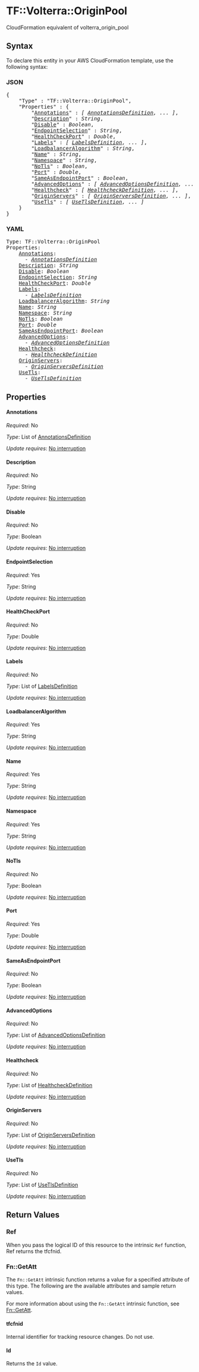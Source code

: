 # TF::Volterra::OriginPool

CloudFormation equivalent of volterra_origin_pool

## Syntax

To declare this entity in your AWS CloudFormation template, use the following syntax:

### JSON

<pre>
{
    "Type" : "TF::Volterra::OriginPool",
    "Properties" : {
        "<a href="#annotations" title="Annotations">Annotations</a>" : <i>[ <a href="annotationsdefinition.md">AnnotationsDefinition</a>, ... ]</i>,
        "<a href="#description" title="Description">Description</a>" : <i>String</i>,
        "<a href="#disable" title="Disable">Disable</a>" : <i>Boolean</i>,
        "<a href="#endpointselection" title="EndpointSelection">EndpointSelection</a>" : <i>String</i>,
        "<a href="#healthcheckport" title="HealthCheckPort">HealthCheckPort</a>" : <i>Double</i>,
        "<a href="#labels" title="Labels">Labels</a>" : <i>[ <a href="labelsdefinition.md">LabelsDefinition</a>, ... ]</i>,
        "<a href="#loadbalanceralgorithm" title="LoadbalancerAlgorithm">LoadbalancerAlgorithm</a>" : <i>String</i>,
        "<a href="#name" title="Name">Name</a>" : <i>String</i>,
        "<a href="#namespace" title="Namespace">Namespace</a>" : <i>String</i>,
        "<a href="#notls" title="NoTls">NoTls</a>" : <i>Boolean</i>,
        "<a href="#port" title="Port">Port</a>" : <i>Double</i>,
        "<a href="#sameasendpointport" title="SameAsEndpointPort">SameAsEndpointPort</a>" : <i>Boolean</i>,
        "<a href="#advancedoptions" title="AdvancedOptions">AdvancedOptions</a>" : <i>[ <a href="advancedoptionsdefinition.md">AdvancedOptionsDefinition</a>, ... ]</i>,
        "<a href="#healthcheck" title="Healthcheck">Healthcheck</a>" : <i>[ <a href="healthcheckdefinition.md">HealthcheckDefinition</a>, ... ]</i>,
        "<a href="#originservers" title="OriginServers">OriginServers</a>" : <i>[ <a href="originserversdefinition.md">OriginServersDefinition</a>, ... ]</i>,
        "<a href="#usetls" title="UseTls">UseTls</a>" : <i>[ <a href="usetlsdefinition.md">UseTlsDefinition</a>, ... ]</i>
    }
}
</pre>

### YAML

<pre>
Type: TF::Volterra::OriginPool
Properties:
    <a href="#annotations" title="Annotations">Annotations</a>: <i>
      - <a href="annotationsdefinition.md">AnnotationsDefinition</a></i>
    <a href="#description" title="Description">Description</a>: <i>String</i>
    <a href="#disable" title="Disable">Disable</a>: <i>Boolean</i>
    <a href="#endpointselection" title="EndpointSelection">EndpointSelection</a>: <i>String</i>
    <a href="#healthcheckport" title="HealthCheckPort">HealthCheckPort</a>: <i>Double</i>
    <a href="#labels" title="Labels">Labels</a>: <i>
      - <a href="labelsdefinition.md">LabelsDefinition</a></i>
    <a href="#loadbalanceralgorithm" title="LoadbalancerAlgorithm">LoadbalancerAlgorithm</a>: <i>String</i>
    <a href="#name" title="Name">Name</a>: <i>String</i>
    <a href="#namespace" title="Namespace">Namespace</a>: <i>String</i>
    <a href="#notls" title="NoTls">NoTls</a>: <i>Boolean</i>
    <a href="#port" title="Port">Port</a>: <i>Double</i>
    <a href="#sameasendpointport" title="SameAsEndpointPort">SameAsEndpointPort</a>: <i>Boolean</i>
    <a href="#advancedoptions" title="AdvancedOptions">AdvancedOptions</a>: <i>
      - <a href="advancedoptionsdefinition.md">AdvancedOptionsDefinition</a></i>
    <a href="#healthcheck" title="Healthcheck">Healthcheck</a>: <i>
      - <a href="healthcheckdefinition.md">HealthcheckDefinition</a></i>
    <a href="#originservers" title="OriginServers">OriginServers</a>: <i>
      - <a href="originserversdefinition.md">OriginServersDefinition</a></i>
    <a href="#usetls" title="UseTls">UseTls</a>: <i>
      - <a href="usetlsdefinition.md">UseTlsDefinition</a></i>
</pre>

## Properties

#### Annotations

_Required_: No

_Type_: List of <a href="annotationsdefinition.md">AnnotationsDefinition</a>

_Update requires_: [No interruption](https://docs.aws.amazon.com/AWSCloudFormation/latest/UserGuide/using-cfn-updating-stacks-update-behaviors.html#update-no-interrupt)

#### Description

_Required_: No

_Type_: String

_Update requires_: [No interruption](https://docs.aws.amazon.com/AWSCloudFormation/latest/UserGuide/using-cfn-updating-stacks-update-behaviors.html#update-no-interrupt)

#### Disable

_Required_: No

_Type_: Boolean

_Update requires_: [No interruption](https://docs.aws.amazon.com/AWSCloudFormation/latest/UserGuide/using-cfn-updating-stacks-update-behaviors.html#update-no-interrupt)

#### EndpointSelection

_Required_: Yes

_Type_: String

_Update requires_: [No interruption](https://docs.aws.amazon.com/AWSCloudFormation/latest/UserGuide/using-cfn-updating-stacks-update-behaviors.html#update-no-interrupt)

#### HealthCheckPort

_Required_: No

_Type_: Double

_Update requires_: [No interruption](https://docs.aws.amazon.com/AWSCloudFormation/latest/UserGuide/using-cfn-updating-stacks-update-behaviors.html#update-no-interrupt)

#### Labels

_Required_: No

_Type_: List of <a href="labelsdefinition.md">LabelsDefinition</a>

_Update requires_: [No interruption](https://docs.aws.amazon.com/AWSCloudFormation/latest/UserGuide/using-cfn-updating-stacks-update-behaviors.html#update-no-interrupt)

#### LoadbalancerAlgorithm

_Required_: Yes

_Type_: String

_Update requires_: [No interruption](https://docs.aws.amazon.com/AWSCloudFormation/latest/UserGuide/using-cfn-updating-stacks-update-behaviors.html#update-no-interrupt)

#### Name

_Required_: Yes

_Type_: String

_Update requires_: [No interruption](https://docs.aws.amazon.com/AWSCloudFormation/latest/UserGuide/using-cfn-updating-stacks-update-behaviors.html#update-no-interrupt)

#### Namespace

_Required_: Yes

_Type_: String

_Update requires_: [No interruption](https://docs.aws.amazon.com/AWSCloudFormation/latest/UserGuide/using-cfn-updating-stacks-update-behaviors.html#update-no-interrupt)

#### NoTls

_Required_: No

_Type_: Boolean

_Update requires_: [No interruption](https://docs.aws.amazon.com/AWSCloudFormation/latest/UserGuide/using-cfn-updating-stacks-update-behaviors.html#update-no-interrupt)

#### Port

_Required_: Yes

_Type_: Double

_Update requires_: [No interruption](https://docs.aws.amazon.com/AWSCloudFormation/latest/UserGuide/using-cfn-updating-stacks-update-behaviors.html#update-no-interrupt)

#### SameAsEndpointPort

_Required_: No

_Type_: Boolean

_Update requires_: [No interruption](https://docs.aws.amazon.com/AWSCloudFormation/latest/UserGuide/using-cfn-updating-stacks-update-behaviors.html#update-no-interrupt)

#### AdvancedOptions

_Required_: No

_Type_: List of <a href="advancedoptionsdefinition.md">AdvancedOptionsDefinition</a>

_Update requires_: [No interruption](https://docs.aws.amazon.com/AWSCloudFormation/latest/UserGuide/using-cfn-updating-stacks-update-behaviors.html#update-no-interrupt)

#### Healthcheck

_Required_: No

_Type_: List of <a href="healthcheckdefinition.md">HealthcheckDefinition</a>

_Update requires_: [No interruption](https://docs.aws.amazon.com/AWSCloudFormation/latest/UserGuide/using-cfn-updating-stacks-update-behaviors.html#update-no-interrupt)

#### OriginServers

_Required_: No

_Type_: List of <a href="originserversdefinition.md">OriginServersDefinition</a>

_Update requires_: [No interruption](https://docs.aws.amazon.com/AWSCloudFormation/latest/UserGuide/using-cfn-updating-stacks-update-behaviors.html#update-no-interrupt)

#### UseTls

_Required_: No

_Type_: List of <a href="usetlsdefinition.md">UseTlsDefinition</a>

_Update requires_: [No interruption](https://docs.aws.amazon.com/AWSCloudFormation/latest/UserGuide/using-cfn-updating-stacks-update-behaviors.html#update-no-interrupt)

## Return Values

### Ref

When you pass the logical ID of this resource to the intrinsic `Ref` function, Ref returns the tfcfnid.

### Fn::GetAtt

The `Fn::GetAtt` intrinsic function returns a value for a specified attribute of this type. The following are the available attributes and sample return values.

For more information about using the `Fn::GetAtt` intrinsic function, see [Fn::GetAtt](https://docs.aws.amazon.com/AWSCloudFormation/latest/UserGuide/intrinsic-function-reference-getatt.html).

#### tfcfnid

Internal identifier for tracking resource changes. Do not use.

#### Id

Returns the <code>Id</code> value.

